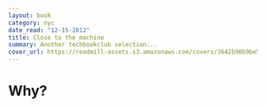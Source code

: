 ```yaml
---
layout: book
category: nyc
date_read: "12-15-2012"
title: Close to the machine
summary: Another techbookclub selection...
cover_url: https://readmill-assets.s3.amazonaws.com/covers/3642b90b9be51db488093b66e5587875-original.png?1346003695
---
```


# Why?

